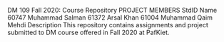 DM 109 Fall 2020: Course Repository
PROJECT MEMBERS
StdID	Name
60747	Muhammad Salman
61372	Arsal Khan
61004	Muhammad Qaim Mehdi
Description
This repository contains assignments and project submitted to DM course offered in Fall 2020 at PafKiet.
